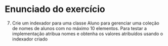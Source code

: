 # Enunciado do exercício

7. Crie um indexador para uma classe Aluno para gerenciar uma coleção de nomes de alunos com no máximo 10 elementos. Para testar a implementação atribua nomes e obtenha os valores atribuídos usando o indexador criado
		